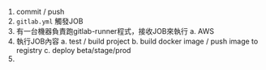 1. commit / push
2. `gitlab.yml` 觸發JOB
3. 有一台機器負責跑gitlab-runner程式，接收JOB來執行
		a. AWS
4.  執行JOB內容
		a. test / build project
		b. build docker image / push image to registry
		c. deploy beta/stage/prod
5. 